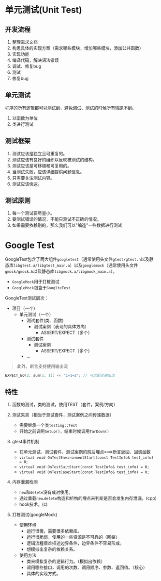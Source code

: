 # 单元测试(Unit Test)

## 开发流程

1. 整理需求文档
2. 构思具体的实现方案（需求哪些模块，增加哪些模块，添加公共函数）
3. 实现功能
4. 编译代码，解决语法错误
5. 调试、修复bug
6. 测试
7. 修复bug


## 单元测试

程序的所有逻辑都可以测试到，避免调试、测试的时候所有情跑不到。

1. 以函数为单位
2. 类进行测试

## 测试框架

1. 测试应该是独立且可重复的。
2. 测试应该有良好的组织以反映被测试的结构。
3. 测试应该是可移植和可复用的。
4. 当测试失败，应该详细提供问题信息。
5. 只需要关注测试内容。
6. 测试应该快速。


## 测试原则

1. 每一个测试要尽量小。
2. 要测试错误的情况，不能只测试不正确的情况。
3. 如果需要依赖别的，那么我们可以"编造"一些数据进行测试

# Google Test

GoogleTest包含了两大组件`googletest`（通常使用头文件`gtest/gtest.h`以及静态库`libgtest.a/libgtest_main.a`）以及`googlemock`（通常使用头文件`gmock/gmock.h`以及静态库`libgmock.a/libgmock_main.a`）。

- `GoogleMock`用于打桩测试
- `GoogleMock`包含于`GooglteTest`

GoogleTest测试层次：
- 项目（一个）
    - 单元测试（一个）
        - 测试套件(类、函数)
            - 测试案例（表现的具体方向）
                - ASSERT/EXPECT（多个）
        - 测试套件
            - 测试案例
                - ASSERT/EXPECT（多个）
        - ...

> 此外，断言支持使用输出流
```c++
EXPECT_EQ(2, sum(1, 1)) << "1+1=2"; // 可以配合输出流
```

## 特性

1. 函数的测试，类的测试，使用TEST（套件，案例/方向）

2. 测试夹具（相当于测试套件，测试案例之间传递数据）
    - 需要继承一个类`testing::Test`
    - 开始之前调用`Setup()`，结束时候调用`TarDown()`

3. gtest事件机制
    - 在单元测试、测试套件、测试案例的前后埋点===>断言返回、回调函数
    - `virtual void OnTestEnvironmentStart(const TestInfo& test_info) = 0;`
    - `virtual void OnTestSuitStart(const TestInfo& test_info) = 0;`
    - `virtual void OnTestCaseStart(const TestInfo& test_info) = 0;`

4. 内存泄漏检测
    - `new`和`delete`没有成对使用。
    - 通过重载`new`.`delete`构造和析构的埋点来判断是否会发生内存泄漏。(cpp)
    - hook技术。(c)

5. 打桩测试(googleMock)
    - 使用环境
        - 运行很慢，需要很多依赖库。
        - 运行很脆弱，使用的一些资源是不可靠的（网络）
        - 逻辑流程很难描述边界条件，边界条件不容易形成。
        - 想模拟出复杂的依赖关系。
    - 使用方法
        - 类来模拟复杂的逻辑行为。（模拟出依赖）
        - 调用哪些接口，调用的次数、调用顺序、参数、返回值。（核心）
        - 具体的实现方式。
